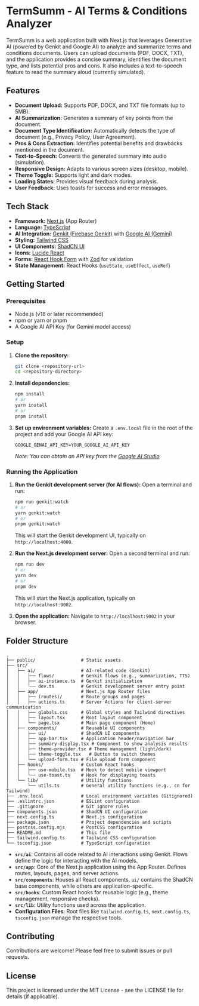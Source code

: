 # TermSumm - AI Terms & Conditions Analyzer

TermSumm is a web application built with Next.js that leverages Generative AI (powered by Genkit and Google AI) to analyze and summarize terms and conditions documents. Users can upload documents (PDF, DOCX, TXT), and the application provides a concise summary, identifies the document type, and lists potential pros and cons. It also includes a text-to-speech feature to read the summary aloud (currently simulated).

## Features

-   **Document Upload:** Supports PDF, DOCX, and TXT file formats (up to 5MB).
-   **AI Summarization:** Generates a summary of key points from the document.
-   **Document Type Identification:** Automatically detects the type of document (e.g., Privacy Policy, User Agreement).
-   **Pros & Cons Extraction:** Identifies potential benefits and drawbacks mentioned in the document.
-   **Text-to-Speech:** Converts the generated summary into audio (simulation).
-   **Responsive Design:** Adapts to various screen sizes (desktop, mobile).
-   **Theme Toggle:** Supports light and dark modes.
-   **Loading States:** Provides visual feedback during analysis.
-   **User Feedback:** Uses toasts for success and error messages.

## Tech Stack

-   **Framework:** [Next.js](https://nextjs.org/) (App Router)
-   **Language:** [TypeScript](https://www.typescriptlang.org/)
-   **AI Integration:** [Genkit (Firebase Genkit)](https://firebase.google.com/docs/genkit) with [Google AI (Gemini)](https://ai.google.dev/)
-   **Styling:** [Tailwind CSS](https://tailwindcss.com/)
-   **UI Components:** [ShadCN UI](https://ui.shadcn.com/)
-   **Icons:** [Lucide React](https://lucide.dev/)
-   **Forms:** [React Hook Form](https://react-hook-form.com/) with [Zod](https://zod.dev/) for validation
-   **State Management:** React Hooks (`useState`, `useEffect`, `useRef`)

## Getting Started

### Prerequisites

-   Node.js (v18 or later recommended)
-   npm or yarn or pnpm
-   A Google AI API Key (for Gemini model access)

### Setup

1.  **Clone the repository:**
    ```bash
    git clone <repository-url>
    cd <repository-directory>
    ```

2.  **Install dependencies:**
    ```bash
    npm install
    # or
    yarn install
    # or
    pnpm install
    ```

3.  **Set up environment variables:**
    Create a `.env.local` file in the root of the project and add your Google AI API key:
    ```env
    GOOGLE_GENAI_API_KEY=YOUR_GOOGLE_AI_API_KEY
    ```
    *Note: You can obtain an API key from the [Google AI Studio](https://aistudio.google.com/app/apikey).*

### Running the Application

1.  **Run the Genkit development server (for AI flows):**
    Open a terminal and run:
    ```bash
    npm run genkit:watch
    # or
    yarn genkit:watch
    # or
    pnpm genkit:watch
    ```
    This will start the Genkit development UI, typically on `http://localhost:4000`.

2.  **Run the Next.js development server:**
    Open a second terminal and run:
    ```bash
    npm run dev
    # or
    yarn dev
    # or
    pnpm dev
    ```
    This will start the Next.js application, typically on `http://localhost:9002`.

3.  **Open the application:**
    Navigate to `http://localhost:9002` in your browser.

## Folder Structure

```
.
├── public/                 # Static assets
├── src/
│   ├── ai/                 # AI-related code (Genkit)
│   │   ├── flows/          # Genkit flows (e.g., summarization, TTS)
│   │   ├── ai-instance.ts  # Genkit initialization
│   │   └── dev.ts          # Genkit development server entry point
│   ├── app/                # Next.js App Router files
│   │   ├── (routes)/       # Route groups and pages
│   │   ├── actions.ts      # Server Actions for client-server communication
│   │   ├── globals.css     # Global styles and Tailwind directives
│   │   ├── layout.tsx      # Root layout component
│   │   └── page.tsx        # Main page component (Home)
│   ├── components/         # Reusable UI components
│   │   ├── ui/             # ShadCN UI components
│   │   ├── app-bar.tsx     # Application header/navigation bar
│   │   ├── summary-display.tsx # Component to show analysis results
│   │   ├── theme-provider.tsx # Theme management (light/dark)
│   │   ├── theme-toggle.tsx   # Button to switch themes
│   │   └── upload-form.tsx # File upload form component
│   ├── hooks/              # Custom React hooks
│   │   ├── use-mobile.tsx  # Hook to detect mobile viewport
│   │   └── use-toast.ts    # Hook for displaying toasts
│   └── lib/                # Utility functions
│       └── utils.ts        # General utility functions (e.g., cn for Tailwind)
├── .env.local              # Local environment variables (Gitignored)
├── .eslintrc.json          # ESLint configuration
├── .gitignore              # Git ignore rules
├── components.json         # ShadCN UI configuration
├── next.config.ts          # Next.js configuration
├── package.json            # Project dependencies and scripts
├── postcss.config.mjs      # PostCSS configuration
├── README.md               # This file
├── tailwind.config.ts      # Tailwind CSS configuration
└── tsconfig.json           # TypeScript configuration
```

-   **`src/ai`**: Contains all code related to AI interactions using Genkit. Flows define the logic for interacting with the AI models.
-   **`src/app`**: Core of the Next.js application using the App Router. Defines routes, layouts, pages, and server actions.
-   **`src/components`**: Houses all React components. `ui/` contains the ShadCN base components, while others are application-specific.
-   **`src/hooks`**: Custom React hooks for reusable logic (e.g., theme management, responsive checks).
-   **`src/lib`**: Utility functions used across the application.
-   **Configuration Files**: Root files like `tailwind.config.ts`, `next.config.ts`, `tsconfig.json` manage the respective tools.

## Contributing

Contributions are welcome! Please feel free to submit issues or pull requests.

## License

This project is licensed under the MIT License - see the LICENSE file for details (if applicable).
